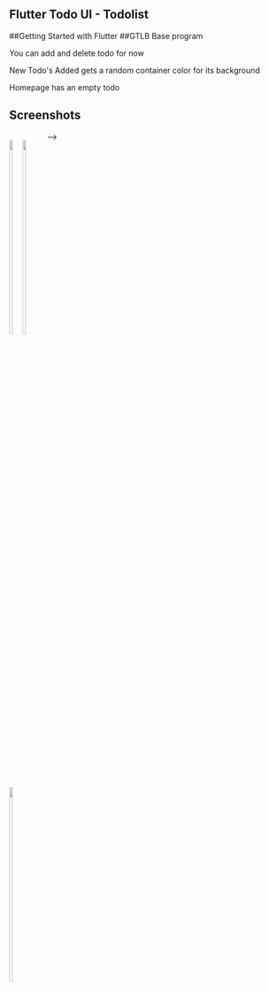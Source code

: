 ## Flutter Todo UI  - Todolist 


##Getting Started with Flutter
##GTLB Base program


<p> You can add and delete todo for now <p>
  <p>New Todo's Added gets a random container color for its background<p>
    <p> Homepage has an empty todo<p>

## Screenshots

<p style="float: left;">
  <img src="https://github.com/Richmond-Nunoo/flutter-todo-basic/blob/main/flutter_02.png" width="30%"/>
  <img src="https://github.com/Richmond-Nunoo/flutter-todo-basic/blob/main/flutter_05.png" width="30%"/>
  <img src="https://github.com/Richmond-Nunoo/flutter-todo-basic/blob/main/flutter_01.png" width="30%"/>
</p> -->
